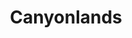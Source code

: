 ---
unit_code: "CANY"
unit_name: "Canyonlands NP"
unit_type: "National Park"
nps_region: "Intermountain"
scalerank: 5
note: "null"
name: "Canyonlands"
featureclass: "National Park Service"
geojson: >-
  {"type":"Feature","properties":{},"geometry":{"type":"Polygon","coordinates":[[[-110.178955078125,38.48453776041667],[-110.1885986328125,38.4410400390625],[-110.23689778645834,38.42655436197917],[-110.23689778645834,38.45072428385417],[-110.178955078125,38.48453776041667]]]}}
number: 48
title: "Canyonlands"
---